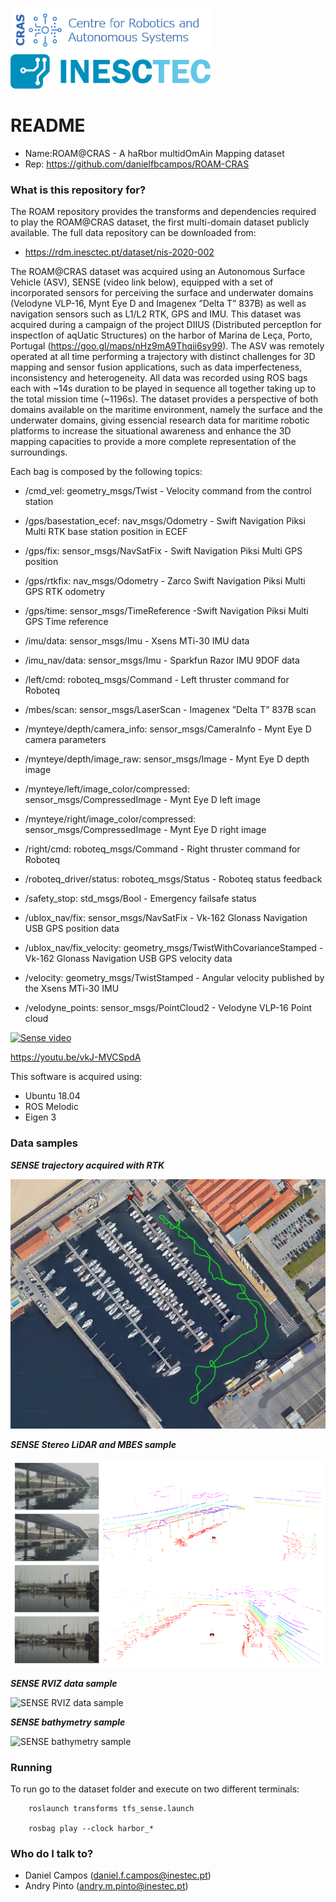 <p align="left">
<img src="cras.png" width="320" />
<img src="inesctec.png" width="320" />
</p>

# README #

* Name:ROAM@CRAS - A haRbor multidOmAin Mapping dataset
* Rep: https://github.com/danielfbcampos/ROAM-CRAS

### What is this repository for? ###

The ROAM repository provides the transforms and dependencies required to play the ROAM@CRAS dataset, the first multi-domain dataset publicly available. The full data repository can be downloaded from:

   * https://rdm.inesctec.pt/dataset/nis-2020-002 

The ROAM@CRAS dataset was acquired using an Autonomous Surface Vehicle (ASV), SENSE (video link below), equipped with a set of incorporated sensors for perceiving the surface and underwater domains (Velodyne VLP-16, Mynt Eye D and Imagenex ”Delta T” 837B) as well as navigation sensors such as L1/L2 RTK, GPS and IMU. This dataset was acquired during a campaign of the project DIIUS (Distributed perceptIon for inspectIon of aqUatic Structures) on the harbor of Marina de Leça, Porto, Portugal (https://goo.gl/maps/nHz9mA9Thqii6sy99). The ASV was remotely operated at all time performing a trajectory with distinct challenges for 3D mapping and sensor fusion applications, such as data imperfecteness, inconsistency and heterogeneity. All data was recorded using ROS bags each with ~14s duration to be played in sequence all together taking up to the total mission time (~1196s). The dataset provides a perspective of both domains available on the maritime environment, namely the surface and the underwater domains, giving essencial research data for maritime robotic platforms to increase the situational awareness and enhance the 3D mapping capacities to provide a more complete representation of the surroundings. 

Each bag is composed by the following topics:

   * /cmd_vel: geometry_msgs/Twist - Velocity command from the control station

   * /gps/basestation_ecef: nav_msgs/Odometry - Swift Navigation Piksi Multi RTK base station position in ECEF

   * /gps/fix: sensor_msgs/NavSatFix - Swift Navigation Piksi Multi GPS position

   * /gps/rtkfix: nav_msgs/Odometry - Zarco Swift Navigation Piksi Multi GPS RTK odometry

   * /gps/time: sensor_msgs/TimeReference -Swift Navigation Piksi Multi GPS Time reference

   * /imu/data: sensor_msgs/Imu - Xsens MTi-30 IMU data

   * /imu_nav/data: sensor_msgs/Imu - Sparkfun Razor IMU 9DOF data

   * /left/cmd: roboteq_msgs/Command - Left thruster command for Roboteq

   * /mbes/scan: sensor_msgs/LaserScan - Imagenex ”Delta T” 837B scan

   * /mynteye/depth/camera_info: sensor_msgs/CameraInfo - Mynt Eye D camera parameters

   * /mynteye/depth/image_raw: sensor_msgs/Image - Mynt Eye D depth image

   * /mynteye/left/image_color/compressed: sensor_msgs/CompressedImage - Mynt Eye D left image

   * /mynteye/right/image_color/compressed: sensor_msgs/CompressedImage - Mynt Eye D right image

   * /right/cmd: roboteq_msgs/Command - Right thruster command for Roboteq

   * /roboteq_driver/status: roboteq_msgs/Status - Roboteq status feedback

   * /safety_stop: std_msgs/Bool - Emergency failsafe status

   * /ublox_nav/fix: sensor_msgs/NavSatFix - Vk-162 Glonass Navigation USB GPS position data

   * /ublox_nav/fix_velocity: geometry_msgs/TwistWithCovarianceStamped - Vk-162 Glonass Navigation USB GPS velocity data

   * /velocity: geometry_msgs/TwistStamped - Angular velocity published by the Xsens MTi-30 IMU

   * /velodyne_points: sensor_msgs/PointCloud2 - Velodyne VLP-16 Point cloud


[![Sense video](SENSE.gif)](https://youtu.be/vkJ-MVCSpdA)

https://youtu.be/vkJ-MVCSpdA

This software is acquired using:
   * Ubuntu 18.04
   * ROS Melodic
   * Eigen 3

### Data samples

***SENSE trajectory acquired with RTK***

![SENSE trajectory acquired with RTK](figs/rtk_traj.png)

***SENSE Stereo LiDAR and MBES sample***

![SENSE Stereo LiDAR and MBES sample](figs/ROAM.png)

***SENSE RVIZ data sample***

![SENSE RVIZ data sample](figs/rviz.gif)

***SENSE bathymetry sample***

![SENSE bathymetry sample](figs/bath.gif)

### Running

To run go to the dataset folder and execute on two different terminals:

````
    roslaunch transforms tfs_sense.launch

    rosbag play --clock harbor_*
````

### Who do I talk to? ###

   * Daniel Campos ([daniel.f.campos@inestec.pt](mailto:daniel.f.campos@inestec.pt))
   * Andry Pinto ([andry.m.pinto@inestec.pt](mailto:andry.m.pinto@inestec.pt))

